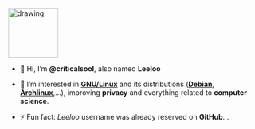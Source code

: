 <img src="https://avatars.githubusercontent.com/u/164774099?v=4" alt="drawing" width="100"/>

- 👋 Hi, I’m **@criticalsool**, also named **Leeloo**

- 👀 I’m interested in **[GNU/Linux](https://fr.wikipedia.org/wiki/Linux)** and its distributions (**[Debian](https://www.debian.org/)**, **[Archlinux](https://archlinux.org/)**,...), improving **privacy** and everything related to **computer science**.

- ⚡ Fun fact: *Leeloo* username was already reserved on **GitHub**...
